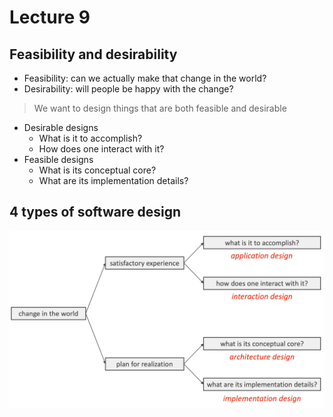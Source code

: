 # Lecture 9

## Feasibility and desirability

- Feasibility: can we actually make that change in the world?
- Desirability: will people be happy with the change?

> We want to design things that are both feasible and desirable

- Desirable designs
    - What is it to accomplish?
    - How does one interact with it?
- Feasible designs
    - What is its conceptual core?
    - What are its implementation details?

## 4 types of software design

![Four Types of Software Design](./figures/types-of-design.png)